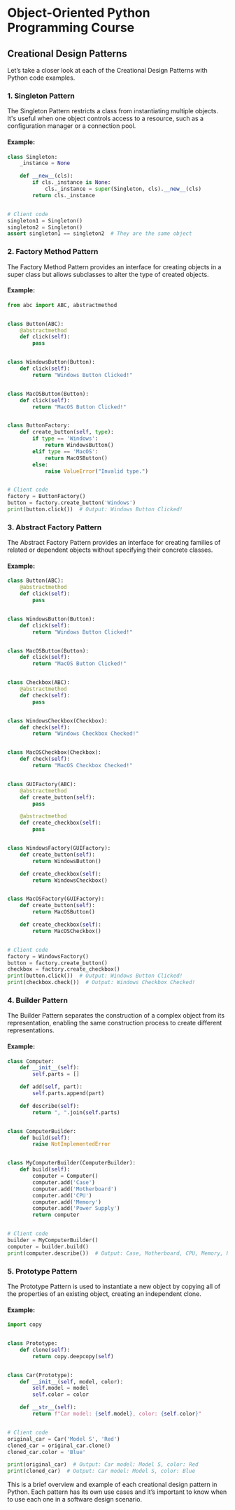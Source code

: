 # Object-Oriented Python Programming Course

## Creational Design Patterns

Let’s take a closer look at each of the Creational Design Patterns with Python code examples.

### 1. **Singleton Pattern**

The Singleton Pattern restricts a class from instantiating multiple objects. It's useful when one object controls access to a resource, such as a configuration manager or a connection pool.

#### Example:

```python
class Singleton:
    _instance = None

    def __new__(cls):
        if cls._instance is None:
            cls._instance = super(Singleton, cls).__new__(cls)
        return cls._instance


# Client code
singleton1 = Singleton()
singleton2 = Singleton()
assert singleton1 == singleton2  # They are the same object
```

### 2. **Factory Method Pattern**

The Factory Method Pattern provides an interface for creating objects in a super class but allows subclasses to alter the type of created objects.

#### Example:

```python
from abc import ABC, abstractmethod


class Button(ABC):
    @abstractmethod
    def click(self):
        pass


class WindowsButton(Button):
    def click(self):
        return "Windows Button Clicked!"


class MacOSButton(Button):
    def click(self):
        return "MacOS Button Clicked!"


class ButtonFactory:
    def create_button(self, type):
        if type == 'Windows':
            return WindowsButton()
        elif type == 'MacOS':
            return MacOSButton()
        else:
            raise ValueError("Invalid type.")


# Client code
factory = ButtonFactory()
button = factory.create_button('Windows')
print(button.click())  # Output: Windows Button Clicked!
```

### 3. **Abstract Factory Pattern**

The Abstract Factory Pattern provides an interface for creating families of related or dependent objects without specifying their concrete classes.

#### Example:

```python
class Button(ABC):
    @abstractmethod
    def click(self):
        pass


class WindowsButton(Button):
    def click(self):
        return "Windows Button Clicked!"


class MacOSButton(Button):
    def click(self):
        return "MacOS Button Clicked!"


class Checkbox(ABC):
    @abstractmethod
    def check(self):
        pass


class WindowsCheckbox(Checkbox):
    def check(self):
        return "Windows Checkbox Checked!"


class MacOSCheckbox(Checkbox):
    def check(self):
        return "MacOS Checkbox Checked!"


class GUIFactory(ABC):
    @abstractmethod
    def create_button(self):
        pass

    @abstractmethod
    def create_checkbox(self):
        pass


class WindowsFactory(GUIFactory):
    def create_button(self):
        return WindowsButton()

    def create_checkbox(self):
        return WindowsCheckbox()


class MacOSFactory(GUIFactory):
    def create_button(self):
        return MacOSButton()

    def create_checkbox(self):
        return MacOSCheckbox()


# Client code
factory = WindowsFactory()
button = factory.create_button()
checkbox = factory.create_checkbox()
print(button.click())  # Output: Windows Button Clicked!
print(checkbox.check())  # Output: Windows Checkbox Checked!
```

### 4. **Builder Pattern**

The Builder Pattern separates the construction of a complex object from its representation, enabling the same construction process to create different representations.

#### Example:

```python
class Computer:
    def __init__(self):
        self.parts = []

    def add(self, part):
        self.parts.append(part)

    def describe(self):
        return ", ".join(self.parts)


class ComputerBuilder:
    def build(self):
        raise NotImplementedError


class MyComputerBuilder(ComputerBuilder):
    def build(self):
        computer = Computer()
        computer.add('Case')
        computer.add('Motherboard')
        computer.add('CPU')
        computer.add('Memory')
        computer.add('Power Supply')
        return computer


# Client code
builder = MyComputerBuilder()
computer = builder.build()
print(computer.describe())  # Output: Case, Motherboard, CPU, Memory, Power Supply
```

### 5. **Prototype Pattern**

The Prototype Pattern is used to instantiate a new object by copying all of the properties of an existing object, creating an independent clone.

#### Example:

```python
import copy


class Prototype:
    def clone(self):
        return copy.deepcopy(self)


class Car(Prototype):
    def __init__(self, model, color):
        self.model = model
        self.color = color

    def __str__(self):
        return f"Car model: {self.model}, color: {self.color}"


# Client code
original_car = Car('Model S', 'Red')
cloned_car = original_car.clone()
cloned_car.color = 'Blue'

print(original_car)  # Output: Car model: Model S, color: Red
print(cloned_car)  # Output: Car model: Model S, color: Blue
```

This is a brief overview and example of each creational design pattern in Python. Each pattern has its own use cases and it’s important to know when to use each one in a software design scenario.
